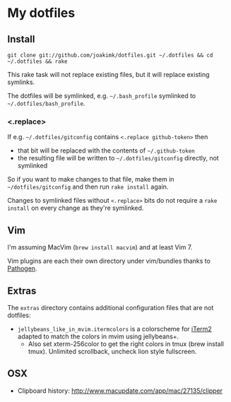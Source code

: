 # My dotfiles

## Install

    git clone git://github.com/joakimk/dotfiles.git ~/.dotfiles && cd ~/.dotfiles && rake

This rake task will not replace existing files, but it will replace existing symlinks.

The dotfiles will be symlinked, e.g. `~/.bash_profile` symlinked to `~/.dotfiles/bash_profile`.

### <.replace>

If e.g. `~/.dotfiles/gitconfig` contains `<.replace github-token>` then

 * that bit will be replaced with the contents of `~/.github-token`
 * the resulting file will be written to `~/.dotfiles/gitconfig` directly, not symlinked
 
So if you want to make changes to that file, make them in `~/dotfiles/gitconfig` and then run `rake install` again.

Changes to symlinked files without `<.replace>` bits do not require a `rake install` on every change as they're symlinked.


## Vim

I'm assuming MacVim (`brew install macvim`) and at least Vim 7.

Vim plugins are each their own directory under vim/bundles thanks to [Pathogen](http://www.vim.org/scripts/script.php?script_id=2332).

## Extras

The `extras` directory contains additional configuration files that are not dotfiles:

 * `jellybeans_like_in_mvim.itermcolors` is a colorscheme for [iTerm2](http://www.iterm2.com/) adapted to match the colors in mvim using jellybeans+.
   - Also set xterm-256color to get the right colors in tmux (brew install tmux). Unlimited scrollback, uncheck lion style fullscreen.

## OSX

  * Clipboard history: http://www.macupdate.com/app/mac/27135/clipper